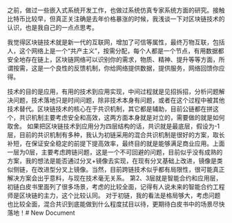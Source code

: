 之前，做过一些嵌入式系统开发工作，也做过系统仿真专家系统方面的研究。接触比特币比较早，但真正关注确是去年价格暴涨的时候，我浅谈一下对区块链技术的认识，也是我自己的一点点思考。

我觉得区块链技术就是新一代的互联网，增加了可信等属性，最终万物互联，包括人，这个网络上是一个“共产主义”，按需分配，每个人都是一个节点，有用数据都安全地存在链上，区块链网络可以识别你的需求，物质、精神、提升等等方面，所谓按需，这是一个良性的反馈机制，你给网络提供数据，提供服务，网络回馈你应得。

技术的目的是应用，有用的技术到应用实现，中间过程就是见招拆招，分析问题解决问题，技术落地只是时间问题，除非技术本身有问题，或者在这个过程中被其他技术替代。区块链技术的核心在于共识机制，其它都是辅助，目前公链都在拼这个，共识机制主要考虑安全和高效，这两方面本身就是对立的，需要做的就是如何取舍。
如果把区块链技术到应用分为四层结构的话，共识就是最底层，假设为-1层，目前的共识机制有多种，我认为初链采用的混合共识机制是很好的方案，取长补短，在保证安全稳定的前提下提高效率，最终目的就是能够满足商业应用。上面一层为0层，主要考虑跨链问题，这是一个不可回避的问题，目前似乎没有成熟的方案，我的想法是能否通过分叉+镜像去实现，在现有分叉基础上改进，镜像是类似侧链，在改进型分叉上镜像。当然，目前跨链技术似乎都有局限性，很可能真正解决方案会出乎意料，与现在技术毫无关系。
第2、3层就是智能合约和应用层，初链白皮书里面列了很多场景，考虑的比较全面，记得有人说未来的智能合约工程师是区块链的主力，这个比较认同。
对于初链，我的看法是格局够大，考虑问题也比较全面，混合共识到底能做到什么程度拭目以待，更期待白皮书中的场景尽快落地！# New Document
